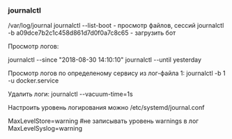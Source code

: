 ### journalctl
/var/log/journal
journalctl --list-boot - просмотр файлов, сессий
journalctl -b a09dce7b2c1c458d861d7d0f0a7c8c65 - загрузить бот

Просмотр логов:

journalctl --since "2018-08-30 14:10:10"
journalctl --until yesterday

Просмотр логов по определеному сервису из лог-файла 1:
journalctl -b 1 -u docker.service


Удалить логи:
journalctl --vacuum-time=1s


Настроить уровень логирования можно /etc/systemd/journal.conf

MaxLevelStore=warning #не записывать уровень warnings в лог
MaxLevelSyslog=warning

